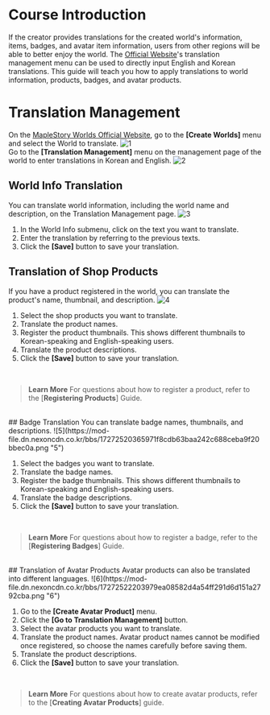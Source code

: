 # Course Introduction
If the creator provides translations for the created world's information, items, badges, and avatar item information, users from other regions will be able to better enjoy the world. The [Official Website](https://maplestoryworlds.nexon.com/{"target":"_self"})'s translation management menu can be used to directly input English and Korean translations.
This guide will teach you how to apply translations to world information, products, badges, and avatar products.

# Translation Management
On the [MapleStory Worlds Official Website](https://maplestoryworlds.nexon.com/{"target":"_self"}), go to the **[Create Worlds]** menu and select the World to translate.
![1](https://mod-file.dn.nexoncdn.co.kr/bbs/1727251810074f4759dfcb7f24b8c8c0bdae71939414d.png "1")
<br>
Go to the **[Translation Management]** menu on the management page of the world to enter translations in Korean and English.
![2](https://mod-file.dn.nexoncdn.co.kr/bbs/1727251897866fe38242e3e964f9492f29bf1b1969cf1.png "2")

## World Info Translation
You can translate world information, including the world name and description, on the Translation Management page.
![3](https://mod-file.dn.nexoncdn.co.kr/bbs/1727251934169bb0652f85a644a37ab80106f136a29da.png "3")
<br>
1. In the World Info submenu, click on the text you want to translate.
2. Enter the translation by referring to the previous texts. 
3. Click the **[Save]** button to save your translation.

## Translation of Shop Products
If you have a product registered in the world, you can translate the product's name, thumbnail, and description.
![4](https://mod-file.dn.nexoncdn.co.kr/bbs/1727252000248cceb83ae3a2e41529441faca2da6df6c.png "4")
<br>

1. Select the shop products you want to translate.
2. Translate the product names.
3. Register the product thumbnails. 
    This shows different thumbnails to Korean-speaking and English-speaking users.
4. Translate the product descriptions.
5. Click the **[Save]** button to save your translation.
<br>

> <span style="color: #585858">**Learn More**
> For questions about how to register a product, refer to the [**Registering Products**] Guide.</span>

<br>
## Badge Translation
You can translate badge names, thumbnails, and descriptions.
![5](https://mod-file.dn.nexoncdn.co.kr/bbs/17272520365971f8cdb63baa242c688ceba9f20bbec0a.png "5")
<br>

1. Select the badges you want to translate.
2. Translate the badge names.
3. Register the badge thumbnails. 
    This shows different thumbnails to Korean-speaking and English-speaking users.
4. Translate the badge descriptions.
5. Click the **[Save]** button to save your translation.
<br>

> <span style="color: #585858">**Learn More**
> For questions about how to register a badge, refer to the [**Registering Badges**] Guide.</span>

<br>
## Translation of Avatar Products
Avatar products can also be translated into different languages.
![6](https://mod-file.dn.nexoncdn.co.kr/bbs/17272522203979ea08582d4a54ff291d6d151a2792cba.png "6")

1. Go to the **[Create Avatar Product]** menu.
2. Click the **[Go to Translation Management]** button.
3. Select the avatar products you want to translate.
4. Translate the product names.
    Avatar product names cannot be modified once registered, so choose the names carefully before saving them.
5. Translate the product descriptions.
6. Click the **[Save]** button to save your translation.
<br>

> <span style="color: #585858">**Learn More**
> For questions about how to create avatar products, refer to the [**Creating Avatar Products**] guide.</span>